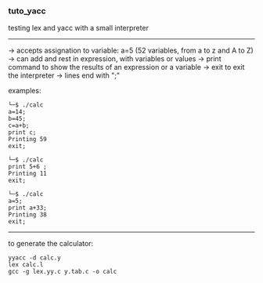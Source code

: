 ### tuto_yacc

testing lex and yacc with a small interpreter


***
-> accepts assignation to variable: a=5   (52 variables, from a to z and A to Z)
-> can add and rest in expression, with variables or values
-> print command to show the results of an expression or a variable
-> exit to exit the interpreter
-> lines end with ";"

examples:
```
└─$ ./calc
a=14;
b=45;
c=a+b;
print c;
Printing 59
exit;
```

```
└─$ ./calc
print 5+6 ;
Printing 11
exit;
```

```
└─$ ./calc
a=5;
print a+33;
Printing 38
exit;
```

--------------------
to generate the calculator:
```
yyacc -d calc.y
lex calc.l
gcc -g lex.yy.c y.tab.c -o calc


  
